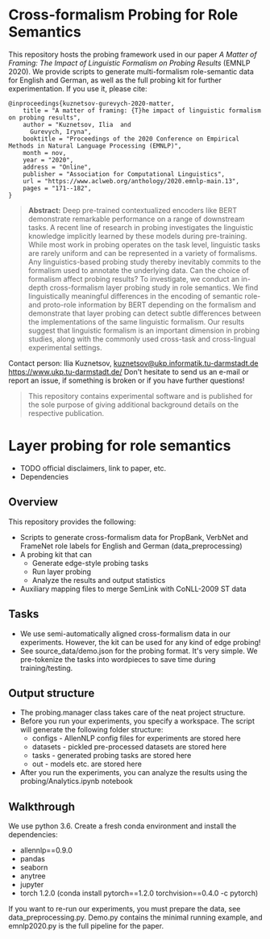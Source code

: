 # Cross-formalism Probing for Role Semantics

This repository hosts the probing framework used in our paper _A Matter of Framing: The Impact of Linguistic Formalism on Probing Results_ (EMNLP 2020).
We provide scripts to generate multi-formalism role-semantic data for English and German, as well as the full probing kit for further experimentation.
If you use it, please cite:

```
@inproceedings{kuznetsov-gurevych-2020-matter,
    title = "A matter of framing: {T}he impact of linguistic formalism on probing results",
    author = "Kuznetsov, Ilia  and
      Gurevych, Iryna",
    booktitle = "Proceedings of the 2020 Conference on Empirical Methods in Natural Language Processing (EMNLP)",
    month = nov,
    year = "2020",
    address = "Online",
    publisher = "Association for Computational Linguistics",
    url = "https://www.aclweb.org/anthology/2020.emnlp-main.13",
    pages = "171--182",
}
```

> **Abstract:** Deep pre-trained contextualized encoders like BERT demonstrate remarkable performance on a range of downstream tasks. A recent line of research in probing investigates the linguistic knowledge implicitly learned by these models during pre-training. While most work in probing operates on the task level, linguistic tasks are rarely uniform and can be represented in a variety of formalisms. Any linguistics-based probing study thereby inevitably commits to the formalism used to annotate the underlying data. Can the choice of formalism affect probing results? To investigate, we conduct an in-depth cross-formalism layer probing study in role semantics. We find linguistically meaningful differences in the encoding of semantic role- and proto-role information by BERT depending on the formalism and demonstrate that layer probing can detect subtle differences between the implementations of the same linguistic formalism. Our results suggest that linguistic formalism is an important dimension in probing studies, along with the commonly used cross-task and cross-lingual experimental settings.

Contact person: Ilia Kuznetsov, kuznetsov@ukp.informatik.tu-darmstadt.de
https://www.ukp.tu-darmstadt.de/
Don't hesitate to send us an e-mail or report an issue, if something is broken or if you have further questions!

> This repository contains experimental software and is published for the sole purpose of giving additional background details on the respective publication. 


# Layer probing for role semantics

- TODO official disclaimers, link to paper, etc.
- Dependencies

## Overview

This repository provides the following:
- Scripts to generate cross-formalism data for PropBank, VerbNet and FrameNet role labels for English and German (data_preprocessing)
- A probing kit that can
    - Generate edge-style probing tasks
    - Run layer probing
    - Analyze the results and output statistics
- Auxiliary mapping files to merge SemLink with CoNLL-2009 ST data

## Tasks

- We use semi-automatically aligned cross-formalism data in our experiments. However, the kit can be used for any kind of edge probing!
- See source_data/demo.json for the probing format. It's very simple. We pre-tokenize the tasks into wordpieces to save time during training/testing.

## Output structure

- The probing.manager class takes care of the neat project structure.
- Before you run your experiments, you specify a workspace. The script will generate the following folder structure:
    - configs - AllenNLP config files for experiments are stored here
    - datasets - pickled pre-processed datasets are stored here
    - tasks - generated probing tasks are stored here
    - out - models etc. are stored here
- After you run the experiments, you can analyze the results using the probing/Analytics.ipynb notebook

## Walkthrough

We use python 3.6. Create a fresh conda environment and install the dependencies:
- allennlp==0.9.0
- pandas
- seaborn
- anytree
- jupyter
- torch 1.2.0 (conda install pytorch==1.2.0 torchvision==0.4.0 -c pytorch)

If you want to re-run our experiments, you must prepare the data, see data_preprocessing.py.
Demo.py contains the minimal running example, and emnlp2020.py is the full pipeline for the paper.

